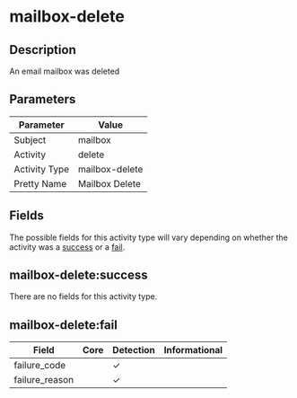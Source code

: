 mailbox-delete
==============

Description
-----------
An email mailbox was deleted

Parameters
----------
| Parameter     | Value          |
| ------------- | -------------- |
| Subject       | mailbox        |
| Activity      | delete         |
| Activity Type | mailbox-delete |
| Pretty Name   | Mailbox Delete |


Fields
------

The possible fields for this activity type will vary depending on whether the activity was a [success](#mailbox-deletesuccess) or a [fail](#mailbox-deletefail).


mailbox-delete:success
----------------------

There are no fields for this activity type.


mailbox-delete:fail
-------------------

| Field          | Core | Detection | Informational |
| -------------- | ---- | --------- | ------------- |
| failure_code   |      | &#10003;  |               |
| failure_reason |      | &#10003;  |               |